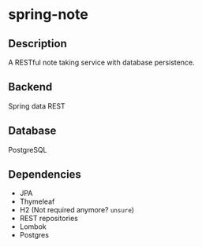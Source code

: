 # spring-note

## Description
A RESTful note taking service with database persistence.

## Backend
Spring data REST

## Database
PostgreSQL

## Dependencies
+ JPA
+ Thymeleaf
+ H2 (Not required anymore? `unsure`)
+ REST repositories 
+ Lombok
+ Postgres